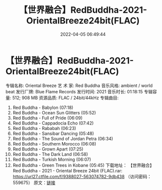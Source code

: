 ﻿---
title: 【世界融合】RedBuddha-2021-OrientalBreeze24bit(FLAC)
date: 2022-04-05 06:49:44
categories: 古典音乐、新世纪、纯音雅乐
tags: 纯音雅乐
---
# 【世界融合】RedBuddha-2021-OrientalBreeze24bit(FLAC)

专辑名称: Oriental Breeze
艺 术 家: Red Buddha
音乐风格: ambient / world beat
发行厂牌: Blue Flame Records
发行时间: 2021
音乐时长: 01:18:15
专辑容量: 512; 908 MB
资源品质: FLAC / 24bit/44kHz
专辑曲目:
01. Red Buddha - Babylon (07:18)
02. Red Buddha - Ocean Sun Glitters (05:52)
03. Red Buddha - Full of Pride (06:09)
04. Red Buddha - Cappadocia Echo (07:42)
05. Red Buddha - Rababah (06:23)
06. Red Buddha - Sansibar Dancing (05:48)
07. Red Buddha - The Sound of Jordan Petra (06:34)
08. Red Buddha - Southern Morocco (06:08)
09. Red Buddha - Grown Apart (07:25)
10. Red Buddha - The Dark Land (06:58)
11. Red Buddha - Turkish Morning (06:07)
12. Red Buddha - Green Trees in Kobane (05:45)
下载地址：
【世界融合】Red Buddha - 2021 - Oriental Breeze 24bit (FLAC).rar:
https://url27.ctfile.com/f/9388027-563074782-9db438
（访问密码：559675）
原文：[链接](https://blog.sina.com.cn/s/blog_1647c7e7601030wim.html)